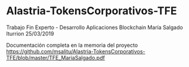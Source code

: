 # Alastria-TokensCorporativos-TFE
Trabajo Fin Experto - Desarrollo Aplicaciones Blockchain
María Salgado Iturrion 25/03/2019

Documentación completa en la memoria del proyecto
https://github.com/msalitu/Alastria-TokensCorporativos-TFE/blob/master/TFE_MariaSalgado.pdf
